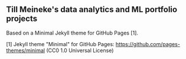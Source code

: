 ## Till Meineke's data analytics and ML portfolio projects

Based on a Minimal Jekyll theme for GitHub Pages [1].

[1] Jekyll theme "Minimal" for GitHub Pages: <https://github.com/pages-themes/minimal> (CC0 1.0 Universal License)
